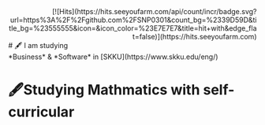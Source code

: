 <div align="right">
[![Hits](https://hits.seeyoufarm.com/api/count/incr/badge.svg?url=https%3A%2F%2Fgithub.com%2FSNP0301&count_bg=%2339D59D&title_bg=%23555555&icon=&icon_color=%23E7E7E7&title=hit+with&edge_flat=false)](https://hits.seeyoufarm.com)
</div>
# 🖋 I am studying <br>
 *Business* & *Software* in [SKKU](https://www.skku.edu/eng/)<br>
 
# 🖋Studying Mathmatics with self-curricular <br>

